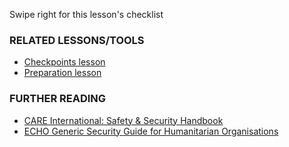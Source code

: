 [Title]: # (What now?)
[Difficulty]: # (Beginner)
[Order]: # (6)

Swipe right for this lesson's checklist

### RELATED LESSONS/TOOLS

*   [Checkpoints lesson](umbrella://lesson/checkpoints)
*   [Preparation lesson](umbrella://lesson/preparation)

### FURTHER READING

*   [CARE International: Safety & Security Handbook](ngolearning.org/courses/availablecourses/CARE%20Safety%20Course/Shared%20Documents/English_CARE_International_Safety_and_Security_Handbook.pdf)
*   [ECHO Generic Security Guide for Humanitarian Organisations](http://ec.europa.eu/echo/files/evaluation/watsan2005/annex_files/ECHO/ECHO12%20-%20echo_generic_security_guide_en.doc)
